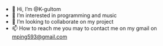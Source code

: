 - 👋 Hi, I’m @K-gultom
- 👀 I’m interested in programming and music
- 💞️ I’m looking to collaborate on my project 
- 📫 How to reach me you may to contact me on my gmail on mping593@gmail.com

<!---
K-gultom/K-gultom is a ✨ special ✨ repository because its `README.md` (this file) appears on your GitHub profile.
You can click the Preview link to take a look at your changes.
--->
